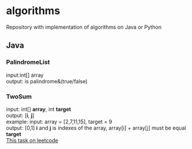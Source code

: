 # algorithms
Repository with implementation of algorithms on Java or Python

## Java
### PalindromeList
input:int[] array\
output: is palindrome&(true/false)

### TwoSum
input: int[] **array**, int **target**\
output: [**i**, **j**]\
example: 
       input: array = [2,7,11,15], target = 9\
       output: [0,1]
**i** and **j** is indexes of the array, array[i] + array[j] must be equal **target**\
[This task on leetcode](https://leetcode.com/problems/two-sum/)
